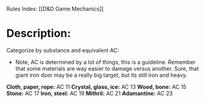 Rules Index: [[D&D Game Mechanics]]
# Description:
Categorize by substance and equivalent AC:
-  Note, AC is determined by a lot of things, this is a guideline. Remember that some materials are way easier to damage versus another. Sure, that giant iron door may be a really big target, but its still iron and heavy.

**Cloth, paper, rope:** AC 11
**Crystal, glass, ice:** AC 13
**Wood, bone:** AC 15
**Stone:** AC 17
**Iron, steel:** AC 19
**Mithril:** AC 21
**Adamantine:** AC 23